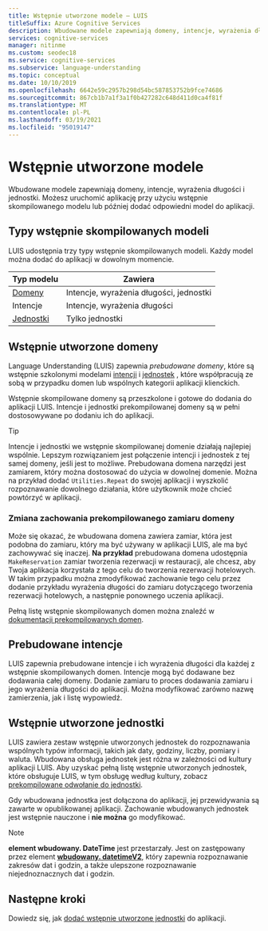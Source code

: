 ```yaml
---
title: Wstępnie utworzone modele — LUIS
titleSuffix: Azure Cognitive Services
description: Wbudowane modele zapewniają domeny, intencje, wyrażenia długości i jednostki. Możesz uruchomić aplikację z prezbudowaną domeną lub później dodać odpowiednią domenę do aplikacji.
services: cognitive-services
manager: nitinme
ms.custom: seodec18
ms.service: cognitive-services
ms.subservice: language-understanding
ms.topic: conceptual
ms.date: 10/10/2019
ms.openlocfilehash: 6642e59c2957b298d54bc587853752b9fce74686
ms.sourcegitcommit: 867cb1b7a1f3a1f0b427282c648d411d0ca4f81f
ms.translationtype: MT
ms.contentlocale: pl-PL
ms.lasthandoff: 03/19/2021
ms.locfileid: "95019147"
---
```

# <a name="prebuilt-models"></a>Wstępnie utworzone modele

Wbudowane modele zapewniają domeny, intencje, wyrażenia długości i jednostki. Możesz uruchomić aplikację przy użyciu wstępnie skompilowanego modelu lub później dodać odpowiedni model do aplikacji. 

## <a name="types-of-prebuilt-models"></a>Typy wstępnie skompilowanych modeli

LUIS udostępnia trzy typy wstępnie skompilowanych modeli. Każdy model można dodać do aplikacji w dowolnym momencie. 

|Typ modelu|Zawiera|
|--|--|
|[Domeny](luis-reference-prebuilt-domains.md)|Intencje, wyrażenia długości, jednostki|
|Intencje|Intencje, wyrażenia długości|
|[Jednostki](luis-reference-prebuilt-entities.md)|Tylko jednostki| 

## <a name="prebuilt-domains"></a>Wstępnie utworzone domeny

Language Understanding (LUIS) zapewnia *prebudowane domeny*, które są wstępnie szkolonymi modelami [intencji](luis-how-to-add-intents.md) i [jednostek](luis-concept-entity-types.md) , które współpracują ze sobą w przypadku domen lub wspólnych kategorii aplikacji klienckich. 

Wstępnie skompilowane domeny są przeszkolone i gotowe do dodania do aplikacji LUIS. Intencje i jednostki prekompilowanej domeny są w pełni dostosowywane po dodaniu ich do aplikacji. 

> [!TIP]
> Intencje i jednostki we wstępnie skompilowanej domenie działają najlepiej wspólnie. Lepszym rozwiązaniem jest połączenie intencji i jednostek z tej samej domeny, jeśli jest to możliwe.
> Prebudowana domena narzędzi jest zamiarem, który można dostosować do użycia w dowolnej domenie. Można na przykład dodać `Utilities.Repeat` do swojej aplikacji i wyszkolić rozpoznawanie dowolnego działania, które użytkownik może chcieć powtórzyć w aplikacji. 

### <a name="changing-the-behavior-of-a-prebuilt-domain-intent"></a>Zmiana zachowania prekompilowanego zamiaru domeny

Może się okazać, że wbudowana domena zawiera zamiar, która jest podobna do zamiaru, który ma być używany w aplikacji LUIS, ale ma być zachowywać się inaczej. **Na przykład** prebudowana domena udostępnia `MakeReservation` zamiar tworzenia rezerwacji w restauracji, ale chcesz, aby Twoja aplikacja korzystała z tego celu do tworzenia rezerwacji hotelowych. W takim przypadku można zmodyfikować zachowanie tego celu przez dodanie przykładu wyrażenia długości do zamiaru dotyczącego tworzenia rezerwacji hotelowych, a następnie ponownego uczenia aplikacji. 

Pełną listę wstępnie skompilowanych domen można znaleźć w [dokumentacji prekompilowanych domen](./luis-reference-prebuilt-domains.md).

## <a name="prebuilt-intents"></a>Prebudowane intencje

LUIS zapewnia prebudowane intencje i ich wyrażenia długości dla każdej z wstępnie skompilowanych domen. Intencje mogą być dodawane bez dodawania całej domeny. Dodanie zamiaru to proces dodawania zamiaru i jego wyrażenia długości do aplikacji. Można modyfikować zarówno nazwę zamierzenia, jak i listę wypowiedź.  

## <a name="prebuilt-entities"></a>Wstępnie utworzone jednostki

LUIS zawiera zestaw wstępnie utworzonych jednostek do rozpoznawania wspólnych typów informacji, takich jak daty, godziny, liczby, pomiary i waluta. Wbudowana obsługa jednostek jest różna w zależności od kultury aplikacji LUIS. Aby uzyskać pełną listę wstępnie utworzonych jednostek, które obsługuje LUIS, w tym obsługę według kultury, zobacz [prekompilowane odwołanie do jednostki](./luis-reference-prebuilt-entities.md).

Gdy wbudowana jednostka jest dołączona do aplikacji, jej przewidywania są zawarte w opublikowanej aplikacji. Zachowanie wbudowanych jednostek jest wstępnie nauczone i **nie można** go modyfikować. 

> [!NOTE]
> **element wbudowany. DateTime** jest przestarzały. Jest on zastępowany przez element [**wbudowany. datetimeV2**](luis-reference-prebuilt-datetimev2.md), który zapewnia rozpoznawanie zakresów dat i godzin, a także ulepszone rozpoznawanie niejednoznacznych dat i godzin.

## <a name="next-steps"></a>Następne kroki

Dowiedz się, jak [dodać wstępnie utworzone jednostki](./howto-add-prebuilt-models.md) do aplikacji.